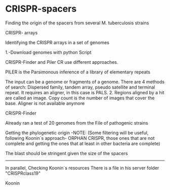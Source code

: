 # CRISPR-spacers
Finding the origin of the spacers from several M. tuberculosis strains



CRISPR- arrays

Identifying the CRISPR arrays in a set of genomes

1.-Download genomes with python Script

CRISPR-Finder and Piler CR use different approaches. 

PILER is the Parsimonous inference of a library of elementary repeats

The input can be a genome or fragments of a genome.
There are 4 methods of search: Dispersed family, tandem array, pseudo satellite and terminal repeat. 
It requires an aligner, in this case is PALS. 2. Regions aligned by a hit are called an image. Copy count is the number of images that cover the base. Aligner is not available anymore

CRISPR-Finder

Already ran a test of 20 genomes from the File of pathogenic strains

Getting the phylogenetic origin
-NOTE: (Some filtering will be useful, following Koonin´s approach- ORPHAN CRISPR, those ones that are not complete and getting the ones that at least in other bacteria are complete)

The blast should be stringent given the size of the spacers


---
In parallel, Checking Koonin´s resources
There is a file in his server folder "CRISPRclass19"



Koonin 
